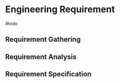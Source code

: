 # Engineering Requirement

#todo

## Requirement Gathering

## Requirement Analysis

## Requirement Specification
